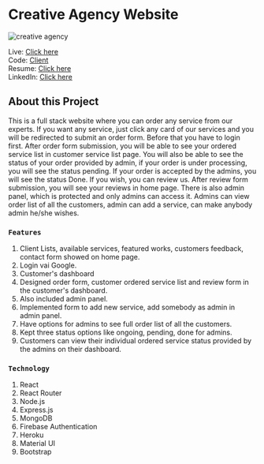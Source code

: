 # Creative Agency Website

<img src="https://i.ibb.co/6gv6DT2/creative-Agency.png" alt="creative agency" />

Live: [Click here](https://creative-agency-dc106.web.app/)
<br />
Code: [Client](https://github.com/Fuad9/creative-agency-client)
<br />
Resume: [Click here](https://drive.google.com/file/d/1mfl4mCKZxq-pfXHjtHf1CU-Fgbjs3x5G/view?usp=sharing)
<br />
LinkedIn: [Click here](https://www.linkedin.com/in/irtizaalfuad/)

## About this Project

This is a full stack website where you can order any service from our experts. If you want any service, just click any card of our services and you will be redirected to submit an order form. Before that you have to login first. After order form submission, you will be able to see your ordered service list in customer service list page. You will also be able to see the status of your order provided by admin, if your order is under processing, you will see the status pending. If your order is accepted by the admins, you will see the status Done. If you wish, you can review us. After review form submission, you will see your reviews in home page. There is also admin panel, which is protected and only admins can access it. Admins can view order list of all the customers, admin can add a service, can make anybody admin he/she wishes.

### `Features`

1. Client Lists, available services, featured works, customers feedback, contact form showed on home page.
2. Login vai Google.
3. Customer's dashboard
4. Designed order form, customer ordered service list and review form in the customer's dashboard.
5. Also included admin panel.
6. Implemented form to add new service, add somebody as admin in admin panel.
7. Have options for admins to see full order list of all the customers. 
8. Kept three status options like ongoing, pending, done for admins.
9. Customers can view their individual ordered service status provided by the admins on their dashboard.

### `Technology`

1. React
2. React Router
3. Node.js
4. Express.js
5. MongoDB
6. Firebase Authentication
7. Heroku
8. Material UI
9. Bootstrap



